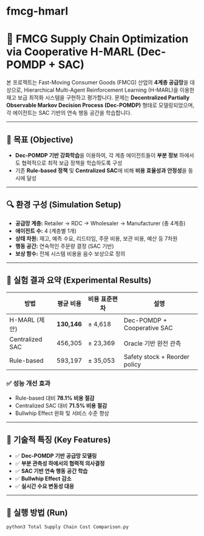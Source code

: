 # fmcg-hmarl
# 🧠 FMCG Supply Chain Optimization via Cooperative H-MARL (Dec-POMDP + SAC)

본 프로젝트는 Fast-Moving Consumer Goods (FMCG) 산업의 **4계층 공급망**을 대상으로, Hierarchical Multi-Agent Reinforcement Learning (H-MARL)을 이용한 재고 보급 최적화 시스템을 구현하고 평가합니다. 문제는 **Decentralized Partially Observable Markov Decision Process (Dec-POMDP)** 형태로 모델링되었으며, 각 에이전트는 SAC 기반의 연속 행동 공간을 학습합니다.

---

## 🎯 목표 (Objective)
- **Dec-POMDP 기반 강화학습**을 이용하여, 각 계층 에이전트들이 **부분 정보** 하에서도 협력적으로 최적 보급 정책을 학습하도록 구성
- 기존 **Rule-based 정책** 및 **Centralized SAC**에 비해 **비용 효율성과 안정성**을 동시에 달성

---

## 🔍 환경 구성 (Simulation Setup)
- **공급망 계층:** Retailer → RDC → Wholesaler → Manufacturer (총 4계층)
- **에이전트 수:** 4 (계층별 1개)
- **상태 차원:** 재고, 예측 수요, 리드타임, 주문 비용, 보관 비용, 예산 등 7차원
- **행동 공간:** 연속적인 주문량 결정 (SAC 기반)
- **보상 함수:** 전체 시스템 비용을 음수 보상으로 정의

---

## 🧪 실험 결과 요약 (Experimental Results)

| 방법             | 평균 비용 | 비용 표준편차 | 설명                           |
|------------------|-----------|----------------|--------------------------------|
| H-MARL (제안)    | **130,146** | ± 4,618       | Dec-POMDP + Cooperative SAC    |
| Centralized SAC  | 456,305   | ± 23,369      | Oracle 기반 완전 관측          |
| Rule-based       | 593,197   | ± 35,053      | Safety stock + Reorder policy |

### ✅ 성능 개선 효과
- Rule-based 대비 **78.1% 비용 절감**
- Centralized SAC 대비 **71.5% 비용 절감**
- Bullwhip Effect 완화 및 서비스 수준 향상

---

## 📌 기술적 특징 (Key Features)
- ✅ **Dec-POMDP 기반 공급망 모델링**
- ✅ **부분 관측성 하에서의 협력적 의사결정**
- ✅ **SAC 기반 연속 행동 공간 학습**
- ✅ **Bullwhip Effect 감소**
- ✅ **실시간 수요 변동성 대응**


---

## 🧰 실행 방법 (Run)

```bash
python3 Total Supply Chain Cost Comparison.py
